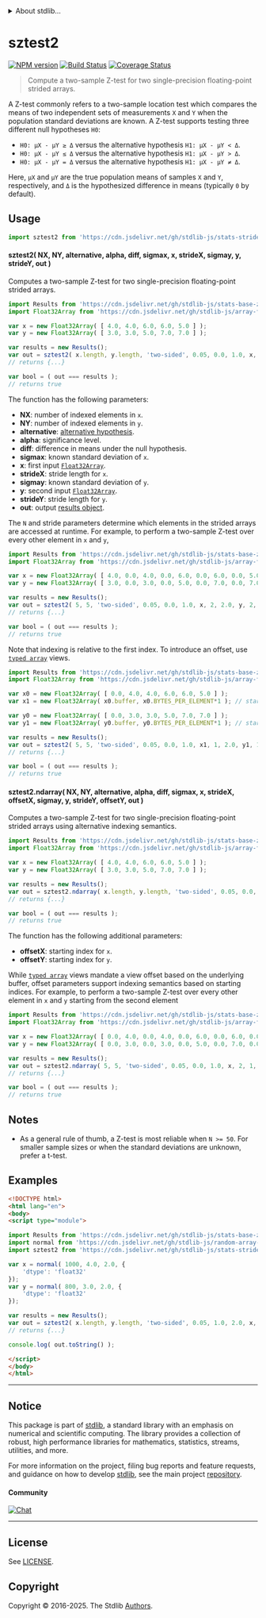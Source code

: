 <!--

@license Apache-2.0

Copyright (c) 2025 The Stdlib Authors.

Licensed under the Apache License, Version 2.0 (the "License");
you may not use this file except in compliance with the License.
You may obtain a copy of the License at

   http://www.apache.org/licenses/LICENSE-2.0

Unless required by applicable law or agreed to in writing, software
distributed under the License is distributed on an "AS IS" BASIS,
WITHOUT WARRANTIES OR CONDITIONS OF ANY KIND, either express or implied.
See the License for the specific language governing permissions and
limitations under the License.

-->

<!-- lint disable max-heading-length -->


<details>
  <summary>
    About stdlib...
  </summary>
  <p>We believe in a future in which the web is a preferred environment for numerical computation. To help realize this future, we've built stdlib. stdlib is a standard library, with an emphasis on numerical and scientific computation, written in JavaScript (and C) for execution in browsers and in Node.js.</p>
  <p>The library is fully decomposable, being architected in such a way that you can swap out and mix and match APIs and functionality to cater to your exact preferences and use cases.</p>
  <p>When you use stdlib, you can be absolutely certain that you are using the most thorough, rigorous, well-written, studied, documented, tested, measured, and high-quality code out there.</p>
  <p>To join us in bringing numerical computing to the web, get started by checking us out on <a href="https://github.com/stdlib-js/stdlib">GitHub</a>, and please consider <a href="https://opencollective.com/stdlib">financially supporting stdlib</a>. We greatly appreciate your continued support!</p>
</details>

# sztest2

[![NPM version][npm-image]][npm-url] [![Build Status][test-image]][test-url] [![Coverage Status][coverage-image]][coverage-url] <!-- [![dependencies][dependencies-image]][dependencies-url] -->

> Compute a two-sample Z-test for two single-precision floating-point strided arrays.

<section class="intro">

A Z-test commonly refers to a two-sample location test which compares the means of two independent sets of measurements `X` and `Y` when the population standard deviations are known. A Z-test supports testing three different null hypotheses `H0`:

-   `H0: μX - μY ≥ Δ` versus the alternative hypothesis `H1: μX - μY < Δ`.
-   `H0: μX - μY ≤ Δ` versus the alternative hypothesis `H1: μX - μY > Δ`.
-   `H0: μX - μY = Δ` versus the alternative hypothesis `H1: μX - μY ≠ Δ`.

Here, `μX` and `μY` are the true population means of samples `X` and `Y`, respectively, and `Δ` is the hypothesized difference in means (typically `0` by default).

</section>

<!-- /.intro -->



<section class="usage">

## Usage

```javascript
import sztest2 from 'https://cdn.jsdelivr.net/gh/stdlib-js/stats-strided-sztest2@esm/index.mjs';
```

#### sztest2( NX, NY, alternative, alpha, diff, sigmax, x, strideX, sigmay, y, strideY, out )

Computes a two-sample Z-test for two single-precision floating-point strided arrays.

```javascript
import Results from 'https://cdn.jsdelivr.net/gh/stdlib-js/stats-base-ztest-two-sample-results-float32@esm/index.mjs';
import Float32Array from 'https://cdn.jsdelivr.net/gh/stdlib-js/array-float32@esm/index.mjs';

var x = new Float32Array( [ 4.0, 4.0, 6.0, 6.0, 5.0 ] );
var y = new Float32Array( [ 3.0, 3.0, 5.0, 7.0, 7.0 ] );

var results = new Results();
var out = sztest2( x.length, y.length, 'two-sided', 0.05, 0.0, 1.0, x, 1, 2.0, y, 1, results );
// returns {...}

var bool = ( out === results );
// returns true
```

The function has the following parameters:

-   **NX**: number of indexed elements in `x`.
-   **NY**: number of indexed elements in `y`.
-   **alternative**: [alternative hypothesis][@stdlib/stats/base/ztest/alternatives].
-   **alpha**: significance level.
-   **diff**: difference in means under the null hypothesis.
-   **sigmax**: known standard deviation of `x`.
-   **x**: first input [`Float32Array`][@stdlib/array/float32].
-   **strideX**: stride length for `x`.
-   **sigmay**: known standard deviation of `y`.
-   **y**: second input [`Float32Array`][@stdlib/array/float32].
-   **strideY**: stride length for `y`.
-   **out**: output [results object][@stdlib/stats/base/ztest/two-sample/results/float32].

The `N` and stride parameters determine which elements in the strided arrays are accessed at runtime. For example, to perform a two-sample Z-test over every other element in `x` and `y`,

```javascript
import Results from 'https://cdn.jsdelivr.net/gh/stdlib-js/stats-base-ztest-two-sample-results-float32@esm/index.mjs';
import Float32Array from 'https://cdn.jsdelivr.net/gh/stdlib-js/array-float32@esm/index.mjs';

var x = new Float32Array( [ 4.0, 0.0, 4.0, 0.0, 6.0, 0.0, 6.0, 0.0, 5.0, 0.0 ] );
var y = new Float32Array( [ 3.0, 0.0, 3.0, 0.0, 5.0, 0.0, 7.0, 0.0, 7.0, 0.0 ] );

var results = new Results();
var out = sztest2( 5, 5, 'two-sided', 0.05, 0.0, 1.0, x, 2, 2.0, y, 2, results );
// returns {...}

var bool = ( out === results );
// returns true
```

Note that indexing is relative to the first index. To introduce an offset, use [`typed array`][mdn-typed-array] views.

<!-- eslint-disable stdlib/capitalized-comments -->

```javascript
import Results from 'https://cdn.jsdelivr.net/gh/stdlib-js/stats-base-ztest-two-sample-results-float32@esm/index.mjs';
import Float32Array from 'https://cdn.jsdelivr.net/gh/stdlib-js/array-float32@esm/index.mjs';

var x0 = new Float32Array( [ 0.0, 4.0, 4.0, 6.0, 6.0, 5.0 ] );
var x1 = new Float32Array( x0.buffer, x0.BYTES_PER_ELEMENT*1 ); // start at 2nd element

var y0 = new Float32Array( [ 0.0, 3.0, 3.0, 5.0, 7.0, 7.0 ] );
var y1 = new Float32Array( y0.buffer, y0.BYTES_PER_ELEMENT*1 ); // start at 2nd element

var results = new Results();
var out = sztest2( 5, 5, 'two-sided', 0.05, 0.0, 1.0, x1, 1, 2.0, y1, 1, results );
// returns {...}

var bool = ( out === results );
// returns true
```

#### sztest2.ndarray( NX, NY, alternative, alpha, diff, sigmax, x, strideX, offsetX, sigmay, y, strideY, offsetY, out )

Computes a two-sample Z-test for two single-precision floating-point strided arrays using alternative indexing semantics.

```javascript
import Results from 'https://cdn.jsdelivr.net/gh/stdlib-js/stats-base-ztest-two-sample-results-float32@esm/index.mjs';
import Float32Array from 'https://cdn.jsdelivr.net/gh/stdlib-js/array-float32@esm/index.mjs';

var x = new Float32Array( [ 4.0, 4.0, 6.0, 6.0, 5.0 ] );
var y = new Float32Array( [ 3.0, 3.0, 5.0, 7.0, 7.0 ] );

var results = new Results();
var out = sztest2.ndarray( x.length, y.length, 'two-sided', 0.05, 0.0, 1.0, x, 1, 0, 2.0, y, 1, 0, results );
// returns {...}

var bool = ( out === results );
// returns true
```

The function has the following additional parameters:

-   **offsetX**: starting index for `x`.
-   **offsetY**: starting index for `y`.

While [`typed array`][mdn-typed-array] views mandate a view offset based on the underlying buffer, offset parameters support indexing semantics based on starting indices. For example, to perform a two-sample Z-test over every other element in `x` and `y` starting from the second element

```javascript
import Results from 'https://cdn.jsdelivr.net/gh/stdlib-js/stats-base-ztest-two-sample-results-float32@esm/index.mjs';
import Float32Array from 'https://cdn.jsdelivr.net/gh/stdlib-js/array-float32@esm/index.mjs';

var x = new Float32Array( [ 0.0, 4.0, 0.0, 4.0, 0.0, 6.0, 0.0, 6.0, 0.0, 5.0 ] );
var y = new Float32Array( [ 0.0, 3.0, 0.0, 3.0, 0.0, 5.0, 0.0, 7.0, 0.0, 7.0 ] );

var results = new Results();
var out = sztest2.ndarray( 5, 5, 'two-sided', 0.05, 0.0, 1.0, x, 2, 1, 2.0, y, 2, 1, results );
// returns {...}

var bool = ( out === results );
// returns true
```

</section>

<!-- /.usage -->

<section class="notes">

## Notes

-   As a general rule of thumb, a Z-test is most reliable when `N >= 50`. For smaller sample sizes or when the standard deviations are unknown, prefer a t-test.

</section>

<!-- /.notes -->

<section class="examples">

## Examples

<!-- eslint no-undef: "error" -->

```html
<!DOCTYPE html>
<html lang="en">
<body>
<script type="module">

import Results from 'https://cdn.jsdelivr.net/gh/stdlib-js/stats-base-ztest-two-sample-results-float32@esm/index.mjs';
import normal from 'https://cdn.jsdelivr.net/gh/stdlib-js/random-array-normal@esm/index.mjs';
import sztest2 from 'https://cdn.jsdelivr.net/gh/stdlib-js/stats-strided-sztest2@esm/index.mjs';

var x = normal( 1000, 4.0, 2.0, {
    'dtype': 'float32'
});
var y = normal( 800, 3.0, 2.0, {
    'dtype': 'float32'
});

var results = new Results();
var out = sztest2( x.length, y.length, 'two-sided', 0.05, 1.0, 2.0, x, 1, 2.0, y, 1, results );
// returns {...}

console.log( out.toString() );

</script>
</body>
</html>
```

</section>

<!-- /.examples -->

<!-- C interface documentation. -->



<section class="references">

</section>

<!-- /.references -->

<!-- Section for related `stdlib` packages. Do not manually edit this section, as it is automatically populated. -->

<section class="related">

</section>

<!-- /.related -->

<!-- Section for all links. Make sure to keep an empty line after the `section` element and another before the `/section` close. -->


<section class="main-repo" >

* * *

## Notice

This package is part of [stdlib][stdlib], a standard library with an emphasis on numerical and scientific computing. The library provides a collection of robust, high performance libraries for mathematics, statistics, streams, utilities, and more.

For more information on the project, filing bug reports and feature requests, and guidance on how to develop [stdlib][stdlib], see the main project [repository][stdlib].

#### Community

[![Chat][chat-image]][chat-url]

---

## License

See [LICENSE][stdlib-license].


## Copyright

Copyright &copy; 2016-2025. The Stdlib [Authors][stdlib-authors].

</section>

<!-- /.stdlib -->

<!-- Section for all links. Make sure to keep an empty line after the `section` element and another before the `/section` close. -->

<section class="links">

[npm-image]: http://img.shields.io/npm/v/@stdlib/stats-strided-sztest2.svg
[npm-url]: https://npmjs.org/package/@stdlib/stats-strided-sztest2

[test-image]: https://github.com/stdlib-js/stats-strided-sztest2/actions/workflows/test.yml/badge.svg?branch=main
[test-url]: https://github.com/stdlib-js/stats-strided-sztest2/actions/workflows/test.yml?query=branch:main

[coverage-image]: https://img.shields.io/codecov/c/github/stdlib-js/stats-strided-sztest2/main.svg
[coverage-url]: https://codecov.io/github/stdlib-js/stats-strided-sztest2?branch=main

<!--

[dependencies-image]: https://img.shields.io/david/stdlib-js/stats-strided-sztest2.svg
[dependencies-url]: https://david-dm.org/stdlib-js/stats-strided-sztest2/main

-->

[chat-image]: https://img.shields.io/gitter/room/stdlib-js/stdlib.svg
[chat-url]: https://app.gitter.im/#/room/#stdlib-js_stdlib:gitter.im

[stdlib]: https://github.com/stdlib-js/stdlib

[stdlib-authors]: https://github.com/stdlib-js/stdlib/graphs/contributors

[umd]: https://github.com/umdjs/umd
[es-module]: https://developer.mozilla.org/en-US/docs/Web/JavaScript/Guide/Modules

[deno-url]: https://github.com/stdlib-js/stats-strided-sztest2/tree/deno
[deno-readme]: https://github.com/stdlib-js/stats-strided-sztest2/blob/deno/README.md
[umd-url]: https://github.com/stdlib-js/stats-strided-sztest2/tree/umd
[umd-readme]: https://github.com/stdlib-js/stats-strided-sztest2/blob/umd/README.md
[esm-url]: https://github.com/stdlib-js/stats-strided-sztest2/tree/esm
[esm-readme]: https://github.com/stdlib-js/stats-strided-sztest2/blob/esm/README.md
[branches-url]: https://github.com/stdlib-js/stats-strided-sztest2/blob/main/branches.md

[stdlib-license]: https://raw.githubusercontent.com/stdlib-js/stats-strided-sztest2/main/LICENSE

[@stdlib/array/float32]: https://github.com/stdlib-js/array-float32/tree/esm

[@stdlib/stats/base/ztest/alternatives]: https://github.com/stdlib-js/stats-base-ztest-alternatives/tree/esm

[@stdlib/stats/base/ztest/two-sample/results/float32]: https://github.com/stdlib-js/stats-base-ztest-two-sample-results-float32/tree/esm

[mdn-typed-array]: https://developer.mozilla.org/en-US/docs/Web/JavaScript/Reference/Global_Objects/TypedArray

</section>

<!-- /.links -->
